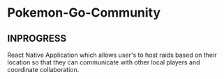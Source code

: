 # Pokemon-Go-Community

## INPROGRESS

React Native Application which allows user's to host raids based on their location so that they can communicate with other local players and coordinate collaboration.